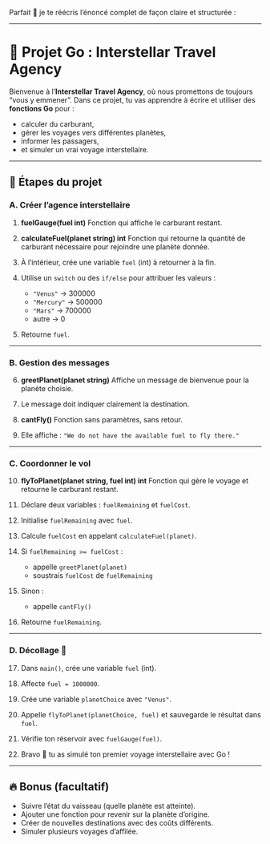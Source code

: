 Parfait 🚀 je te réécris l’énoncé complet de façon claire et structurée :

---

# 🌌 Projet Go : Interstellar Travel Agency

Bienvenue à l’**Interstellar Travel Agency**, où nous promettons de toujours “vous y emmener”.
Dans ce projet, tu vas apprendre à écrire et utiliser des **fonctions Go** pour :

* calculer du carburant,
* gérer les voyages vers différentes planètes,
* informer les passagers,
* et simuler un vrai voyage interstellaire.

---

## 🎯 Étapes du projet

### A. Créer l’agence interstellaire

1. **fuelGauge(fuel int)**
   Fonction qui affiche le carburant restant.

2. **calculateFuel(planet string) int**
   Fonction qui retourne la quantité de carburant nécessaire pour rejoindre une planète donnée.

3. À l’intérieur, crée une variable `fuel` (int) à retourner à la fin.

4. Utilise un `switch` ou des `if/else` pour attribuer les valeurs :

   * `"Venus"` → 300000
   * `"Mercury"` → 500000
   * `"Mars"` → 700000
   * autre → 0

5. Retourne `fuel`.

---

### B. Gestion des messages

6. **greetPlanet(planet string)**
   Affiche un message de bienvenue pour la planète choisie.

7. Le message doit indiquer clairement la destination.

8. **cantFly()**
   Fonction sans paramètres, sans retour.

9. Elle affiche :
   `"We do not have the available fuel to fly there."`

---

### C. Coordonner le vol

10. **flyToPlanet(planet string, fuel int) int**
    Fonction qui gère le voyage et retourne le carburant restant.

11. Déclare deux variables : `fuelRemaining` et `fuelCost`.

12. Initialise `fuelRemaining` avec `fuel`.

13. Calcule `fuelCost` en appelant `calculateFuel(planet)`.

14. Si `fuelRemaining >= fuelCost` :

    * appelle `greetPlanet(planet)`
    * soustrais `fuelCost` de `fuelRemaining`

15. Sinon :

    * appelle `cantFly()`

16. Retourne `fuelRemaining`.

---

### D. Décollage 🚀

17. Dans `main()`, crée une variable `fuel` (int).

18. Affecte `fuel = 1000000`.

19. Crée une variable `planetChoice` avec `"Venus"`.

20. Appelle `flyToPlanet(planetChoice, fuel)` et sauvegarde le résultat dans `fuel`.

21. Vérifie ton réservoir avec `fuelGauge(fuel)`.

22. Bravo 🎉 tu as simulé ton premier voyage interstellaire avec Go !

---

## 🔥 Bonus (facultatif)

* Suivre l’état du vaisseau (quelle planète est atteinte).
* Ajouter une fonction pour revenir sur la planète d’origine.
* Créer de nouvelles destinations avec des coûts différents.
* Simuler plusieurs voyages d’affilée.
